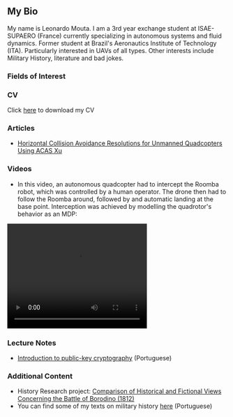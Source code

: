 ## My Bio

My name is Leonardo Mouta. I am a 3rd year exchange student at ISAE-SUPAERO (France) currently specializing in autonomous systems and fluid dynamics. Former student at Brazil's Aeronautics Institute of Technology (ITA). Particularly interested in UAVs of all types. Other interests include Military History, literature and bad jokes.

### Fields of Interest



### CV

Click <a href="https://leonardompp.github.io/assets/documents/Leonardo_Mouta_CV.pdf">here</a> to download my CV

### Articles

* <a href="https://leonardompp.github.io/assets/articles/acasxu.pdf">Horizontal Collision Avoidance Resolutions for Unmanned Quadcopters Using ACAS Xu</a>

### Videos

* In this video, an autonomous quadcopter had to intercept the Roomba robot, which was controlled by a human operator. The drone then had to follow the Roomba around, followed by and automatic landing at the base point. Interception was achieved by modelling the quadrotor's behavior as an MDP:

<video width="320" height="240" controls>
  <source src="https://leonardompp.github.io/assets/videos/drone_intercept.mp4" type="video/mp4">
</video>

### Lecture Notes

* <a href="https://leonardompp.github.io/assets/classes/PFC_F_1_Criptografia.pdf">Introduction to public-key cryptography</a> (Portuguese)

### Additional Content

* History Research project: <a href="https://leonardompp.github.io/assets/articles/napoleon_borodino.pdf">Comparison of Historical and Fictional Views Concerning the Battle of Borodino (1812)</a>
* You can find some of my texts on military history <a href="https://www.profpedrosoares.com/blog/categories/historia-militar">here</a> (Portuguese)
